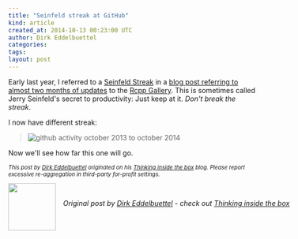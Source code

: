```yaml
---
title: "Seinfeld streak at GitHub"
kind: article
created_at: 2014-10-13 00:23:00 UTC
author: Dirk Eddelbuettel
categories: 
tags: 
layout: post
---
```

<p>Early last year, I referred to a <a href="http://lifehacker.com/281626/jerry-seinfelds-productivity-secret">Seinfeld Streak</a> in a <a href="http://dirk.eddelbuettel.com/blog/2013/02/03/">blog post referring to almost two months of updates</a> to the <a href="http://gallery.rcpp.org">Rcpp Gallery</a>. This is sometimes called Jerry Seinfeld's secret to productivity: Just keep at it. <em>Don't break the streak</em>.</p>
<p>I now have different streak:</p>
<p></p>

<blockquote>
<img alt="github activity october 2013 to october 2014" style="margin-left: auto; margin-right: auto;" src="http://dirk.eddelbuettel.com/images/github_oct2013_oct2014.png""/>
</blockquote>


<p></p>

<p>Now we'll see how far this one will go.</p>
<p style="font-size:80%; font-style:italic;">
This post by <a href="http://dirk.eddelbuettel.com">Dirk Eddelbuettel</a> originated on his <a href="http://dirk.eddelbuettel.com/blog/">Thinking inside the box</a> blog. Please report excessive re-aggregation in third-party for-profit settings.
</p><div class="author">
  <img src="" style="width: 96px; height: 96;">
  <span style="position: absolute; padding: 32px 15px;">
    <i>Original post by <a href="http://twitter.com/">Dirk Eddelbuettel</a> - check out <a href="http://dirk.eddelbuettel.com/blog">Thinking inside the box   </a></i>
  </span>
</div>

